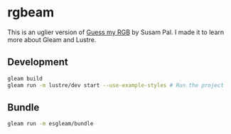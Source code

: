 # rgbeam
This is an uglier version of [Guess my RGB](https://susam.net/myrgb.html) by Susam Pal. I made it to learn more about Gleam and Lustre.


## Development

```sh
gleam build
gleam run -m lustre/dev start --use-example-styles # Run the project
```

## Bundle
```sh
gleam run -m esgleam/bundle
```
